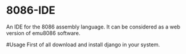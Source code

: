 # 8086-IDE
An IDE for the 8086 assembly language. It can be considered as a web version of emu8086 software.

#Usage
First of all download and install django in your system.
